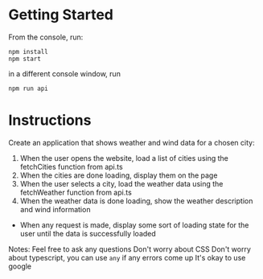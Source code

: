 # Getting Started

From the console, run:

```
npm install
npm start
```

in a different console window, run

```
npm run api
```

# Instructions

Create an application that shows weather and wind data for a chosen city:

1. When the user opens the website, load a list of cities using the fetchCities function from api.ts
2. When the cities are done loading, display them on the page
3. When the user selects a city, load the weather data using the fetchWeather function from api.ts
4. When the weather data is done loading, show the weather description and wind information

  - When any request is made, display some sort of loading state for the user until the data is successfully loaded

Notes:
Feel free to ask any questions
Don't worry about CSS
Don't worry about typescript, you can use `any` if any errors come up
It's okay to use google

